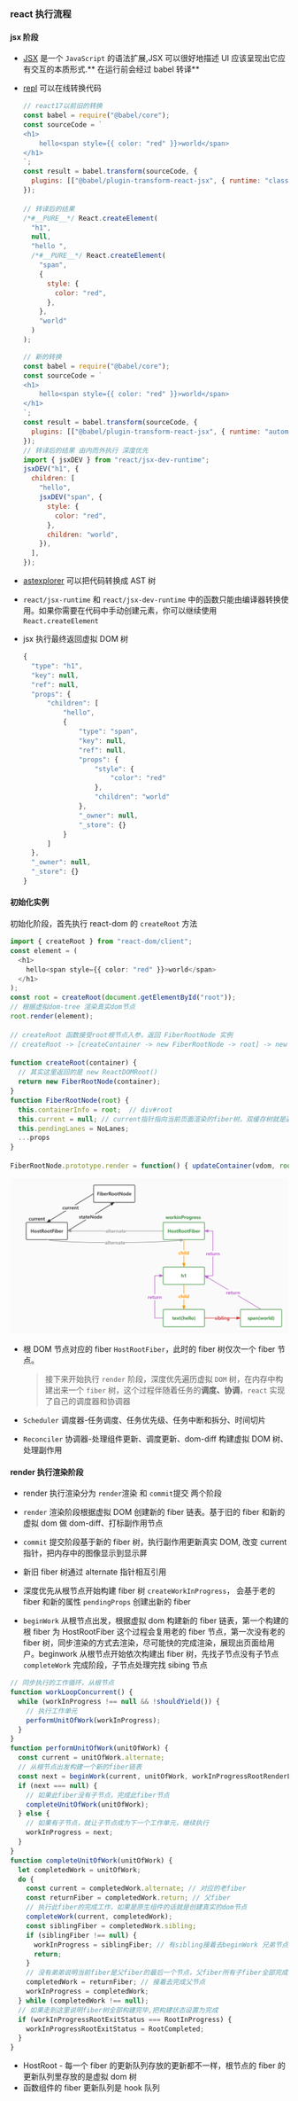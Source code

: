 ### react 执行流程

#### jsx 阶段

- [JSX](https://zh-hans.reactjs.org/docs/introducing-jsx.html "jsx简介") 是一个 `JavaScript` 的语法扩展,JSX 可以很好地描述 UI 应该呈现出它应有交互的本质形式.** 在运行前会经过 babel 转译**
- [repl](https://babeljs.io/repl "在线转换代码") 可以在线转换代码

  ```js
  // react17以前旧的转换
  const babel = require("@babel/core");
  const sourceCode = `
  <h1>
      hello<span style={{ color: "red" }}>world</span>
  </h1>
  `;
  const result = babel.transform(sourceCode, {
    plugins: [["@babel/plugin-transform-react-jsx", { runtime: "classic" }]],
  });

  // 转译后的结果
  /*#__PURE__*/ React.createElement(
    "h1",
    null,
    "hello ",
    /*#__PURE__*/ React.createElement(
      "span",
      {
        style: {
          color: "red",
        },
      },
      "world"
    )
  );
  ```

  ```js
  // 新的转换
  const babel = require("@babel/core");
  const sourceCode = `
  <h1>
      hello<span style={{ color: "red" }}>world</span>
  </h1>
  `;
  const result = babel.transform(sourceCode, {
    plugins: [["@babel/plugin-transform-react-jsx", { runtime: "automatic" }]],
  });
  // 转译后的结果 由内而外执行 深度优先
  import { jsxDEV } from "react/jsx-dev-runtime";
  jsxDEV("h1", {
    children: [
      "hello",
      jsxDEV("span", {
        style: {
          color: "red",
        },
        children: "world",
      }),
    ],
  });
  ```

- [astexplorer](https://astexplorer.net "astexplorer") 可以把代码转换成 AST 树
- `react/jsx-runtime` 和 `react/jsx-dev-runtime` 中的函数只能由编译器转换使用。如果你需要在代码中手动创建元素，你可以继续使用 `React.createElement`
- jsx 执行最终返回虚拟 DOM 树

  ```js
  {
    "type": "h1",
    "key": null,
    "ref": null,
    "props": {
        "children": [
            "hello",
            {
                "type": "span",
                "key": null,
                "ref": null,
                "props": {
                    "style": {
                        "color": "red"
                    },
                    "children": "world"
                },
                "_owner": null,
                "_store": {}
            }
        ]
    },
    "_owner": null,
    "_store": {}
  }
  ```

#### 初始化实例

初始化阶段，首先执行 react-dom 的 `createRoot` 方法

```ts
import { createRoot } from "react-dom/client";
const element = (
  <h1>
    hello<span style={{ color: "red" }}>world</span>
  </h1>
);
const root = createRoot(document.getElementById("root"));
// 根据虚拟dom-tree 渲染真实dom节点
root.render(element);

// createRoot 函数接受root根节点入参，返回 FiberRootNode 实例
// createRoot -> [createContainer -> new FiberRootNode -> root] -> new ReactDOMRoot -> root

function createRoot(container) {
  // 其实这里返回的是 new ReactDOMRoot()
  return new FiberRootNode(container);
}
function FiberRootNode(root) {
  this.containerInfo = root;  // div#root
  this.current = null; // current指针指向当前页面渲染的fiber树，双缓存树就是通过该指针切换
  this.pendingLanes = NoLanes;
  ...props
}

FiberRootNode.prototype.render = function() { updateContainer(vdom, root) }
```

![renderFiber](./images/renderFiber.jpg "renderFiber")

- 根 DOM 节点对应的 fiber `HostRootFiber`，此时的 fiber 树仅次一个 fiber 节点。

  > 接下来开始执行 `render` 阶段，深度优先遍历虚拟 `DOM` 树，在内存中构建出来一个 `fiber` 树，这个过程伴随着任务的**调度、协调**，`react` 实现了自己的调度器和协调器

- `Scheduler` 调度器-任务调度、任务优先级、任务中断和拆分、时间切片
- `Reconciler` 协调器-处理组件更新、调度更新、dom-diff 构建虚拟 DOM 树、处理副作用

#### render 执行渲染阶段

- render 执行渲染分为 `render`渲染 和 `commit`提交 两个阶段
- `render` 渲染阶段根据虚拟 DOM 创建新的 fiber 链表。基于旧的 fiber 和新的虚拟 dom 做 dom-diff、打标副作用节点
- `commit` 提交阶段基于新的 fiber 树，执行副作用更新真实 DOM, 改变 current 指针，把内存中的图像显示到显示屏
- 新旧 fiber 树通过 alternate 指针相互引用

- 深度优先从根节点开始构建 fiber 树 `createWorkInProgress`， 会基于老的 fiber 和新的属性 `pendingProps` 创建出新的 fiber
<!-- 此处补一下fiber的节点属性/ -->

- `beginWork` 从根节点出发，根据虚拟 dom 构建新的 fiber 链表，第一个构建的根 fiber 为 HostRootFiber 这个过程会复用老的 fiber 节点，第一次没有老的 fiber 树，同步渲染的方式去渲染，尽可能快的完成渲染，展现出页面给用户。beginwork 从根节点开始依次构建出 fiber 树，先找子节点没有子节点 `completeWork` 完成阶段，子节点处理完找 sibing 节点

```js
// 同步执行的工作循环，从根节点
function workLoopConcurrent() {
  while (workInProgress !== null && !shouldYield()) {
    // 执行工作单元
    performUnitOfWork(workInProgress);
  }
}
function performUnitOfWork(unitOfWork) {
  const current = unitOfWork.alternate;
  // 从根节点出发构建一个新的fiber链表
  const next = beginWork(current, unitOfWork, workInProgressRootRenderLanes);
  if (next === null) {
    // 如果此fiber没有子节点，完成此fiber节点
    completeUnitOfWork(unitOfWork);
  } else {
    // 如果有子节点，就让子节点成为下一个工作单元，继续执行
    workInProgress = next;
  }
}
function completeUnitOfWork(unitOfWork) {
  let completedWork = unitOfWork;
  do {
    const current = completedWork.alternate; // 对应的老fiber
    const returnFiber = completedWork.return; // 父fiber
    // 执行此fiber的完成工作，如果是原生组件的话就是创建真实的dom节点
    completeWork(current, completedWork);
    const siblingFiber = completedWork.sibling;
    if (siblingFiber !== null) {
      workInProgress = siblingFiber; // 有sibling接着去beginWork 兄弟节点
      return;
    }
    // 没有弟弟说明当前fiber是父fiber的最后一个节点，父fiber所有子fiber全部完成
    completedWork = returnFiber; // 接着去完成父节点
    workInProgress = completedWork;
  } while (completedWork !== null);
  // 如果走到这里说明fiber树全部构建完毕,把构建状态设置为完成
  if (workInProgressRootExitStatus === RootInProgress) {
    workInProgressRootExitStatus = RootCompleted;
  }
}
```

- HostRoot - 每一个 fiber 的更新队列存放的更新都不一样，根节点的 fiber 的更新队列里存放的是虚拟 dom 树
- 函数组件的 fiber 更新队列是 hook 队列
